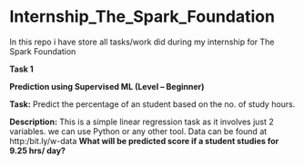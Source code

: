 # Internship_The_Spark_Foundation
In this repo i have store all tasks/work did during my internship for The Spark Foundation

**Task 1**

**Prediction using Supervised ML (Level – Beginner)**

**Task:** 
Predict the percentage of an student based on the no. of study hours.

**Description:**
This is a simple linear regression task as it involves just 2 variables. 
we can use Python or any other tool. 
Data can be found at http:/bit.ly/w-data
**What will be predicted score if a student studies for 9.25 hrs/ day?**
